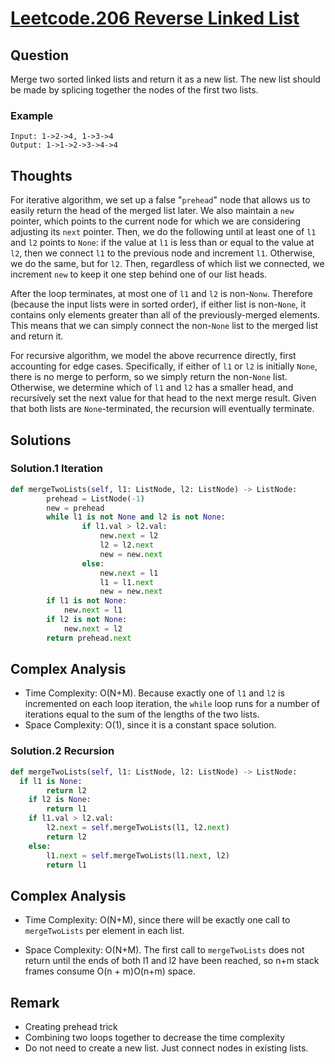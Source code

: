 # [Leetcode.206 Reverse Linked List](https://leetcode.com/problems/reverse-linked-list/)

## Question

Merge two sorted linked lists and return it as a new list. The new list should be made by splicing together the nodes of the first two lists.

### Example
```
Input: 1->2->4, 1->3->4
Output: 1->1->2->3->4->4
```



## Thoughts
For iterative algorithm, we set up a false "`prehead`" node that allows us to easily return the head of the merged list later. We also maintain a `new` pointer, which points to the current node for which we are considering adjusting its `next` pointer. Then, we do the following until at least one of `l1` and `l2` points to `None`: if the value at `l1` is less than or equal to the value at `l2`, then we connect `l1` to the previous node and increment `l1`. Otherwise, we do the same, but for `l2`. Then, regardless of which list we connected, we increment `new` to keep it one step behind one of our list heads.

After the loop terminates, at most one of `l1` and `l2` is non-`Nonw`. Therefore (because the input lists were in sorted order), if either list is non-`None`, it contains only elements greater than all of the previously-merged elements. This means that we can simply connect the non-`None` list to the merged list and return it.


For recursive algorithm, we model the above recurrence directly, first accounting for edge cases. Specifically, if either of `l1` or `l2` is initially `None`, there is no merge to perform, so we simply return the non-`None` list. Otherwise, we determine which of `l1` and `l2` has a smaller head, and recursively set the next value for that head to the next merge result. Given that both lists are `None`-terminated, the recursion will eventually terminate.


## Solutions
### Solution.1 Iteration
```python
def mergeTwoLists(self, l1: ListNode, l2: ListNode) -> ListNode:
        prehead = ListNode(-1)
        new = prehead
        while l1 is not None and l2 is not None:
                if l1.val > l2.val:
                    new.next = l2
                    l2 = l2.next
                    new = new.next
                else:
                    new.next = l1
                    l1 = l1.next
                    new = new.next
        if l1 is not None:      
            new.next = l1
        if l2 is not None:
            new.next = l2
        return prehead.next

```

## Complex Analysis
* Time Complexity: O(N+M). Because exactly one of `l1` and `l2` is incremented on each loop iteration, the `while` loop runs for a number of iterations equal to the sum of the lengths of the two lists.
* Space Complexity: O(1), since it is a constant space solution.

### Solution.2 Recursion

```python
def mergeTwoLists(self, l1: ListNode, l2: ListNode) -> ListNode:
  if l1 is None:
        return l2
    if l2 is None:
        return l1
    if l1.val > l2.val:
        l2.next = self.mergeTwoLists(l1, l2.next)
        return l2
    else:
        l1.next = self.mergeTwoLists(l1.next, l2)
        return l1
```

## Complex Analysis
* Time Complexity: O(N+M), since there will be exactly one call to `mergeTwoLists` per element in each list.
​

* Space Complexity: O(N+M). The first call to `mergeTwoLists` does not return until the ends of both l1 and l2 have been reached, so n+m stack frames consume O(n + m)O(n+m) space.

## Remark
* Creating prehead trick
* Combining two loops together to decrease the time complexity
* Do not need to create a new list. Just connect nodes in existing lists.
